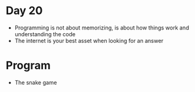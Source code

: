 # Day 20
- Programming is not about memorizing, is about how things work and understanding the code
- The internet is your best asset when looking for an answer

# Program
- The snake game